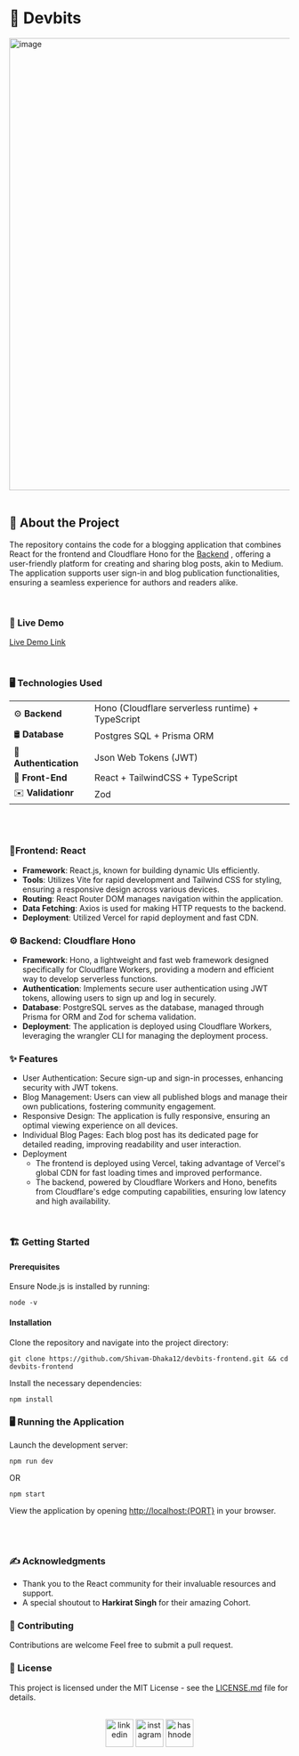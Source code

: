 # 📝 Devbits

<img width="812" alt="image" src="https://github.com/Shivam-Dhaka12/devbits-frontend/assets/77571480/c58596cf-7f07-44a0-9a21-c83ef386a17c">

<br/>
<br/>

## 🌟 About the Project

The repository contains the code for a blogging application that combines React for the frontend and Cloudflare Hono for the [Backend](https://github.com/Shivam-Dhaka12/devbits-backend) , offering a user-friendly platform for creating and sharing blog posts, akin to Medium. The application supports user sign-in and blog publication functionalities, ensuring a seamless experience for authors and readers alike.


<br/>

### 👀 Live Demo

[Live Demo Link](https://devbits-shivamdhaka.vercel.app/)

<br/>

### 🖥️ Technologies Used

|                      |                                                      |                                                       
| ------------------    | ------------------------------------                 |
| ⚙️ **Backend**       | Hono (Cloudflare serverless runtime) + TypeScript    |
| 🛢️ **Database**      | Postgres SQL + Prisma ORM                            |
| 🔑 **Authentication**| Json Web Tokens (JWT)                                |
| 🎨 **Front-End**     | React + TailwindCSS + TypeScript                     |
| ✉️ **Validationr**   | Zod                                                  |
             
<br><br>



### 🎨Frontend: React

- **Framework**:     React.js, known for building dynamic UIs efficiently.
- **Tools**:         Utilizes Vite for rapid development and Tailwind CSS for styling, ensuring a responsive design across various devices.
- **Routing**:       React Router DOM manages navigation within the application.
- **Data Fetching**: Axios is used for making HTTP requests to the backend.
- **Deployment**:    Utilized Vercel for rapid deployment and fast CDN.

### ⚙️ Backend: Cloudflare Hono

- **Framework**: Hono, a lightweight and fast web framework designed specifically for Cloudflare Workers, providing a modern and efficient way to develop serverless functions.
- **Authentication**: Implements secure user authentication using JWT tokens, allowing users to sign up and log in securely.
- **Database**: PostgreSQL serves as the database, managed through Prisma for ORM and Zod for schema validation.
- **Deployment**: The application is deployed using Cloudflare Workers, leveraging the wrangler CLI for managing the deployment process.

### ✨ Features
- User Authentication: Secure sign-up and sign-in processes, enhancing security with JWT tokens.
- Blog Management: Users can view all published blogs and manage their own publications, fostering community engagement.
- Responsive Design: The application is fully responsive, ensuring an optimal viewing experience on all devices.
- Individual Blog Pages: Each blog post has its dedicated page for detailed reading, improving readability and user interaction.
- Deployment
  - The frontend is deployed using Vercel, taking advantage of Vercel's global CDN for fast loading times and improved performance.
  - The backend, powered by Cloudflare Workers and Hono, benefits from Cloudflare's edge computing capabilities, ensuring low latency and high availability.
  
<br/>

### 🏗️ Getting Started

#### Prerequisites

Ensure Node.js is installed by running:

    node -v


#### Installation

Clone the repository and navigate into the project directory:

    git clone https://github.com/Shivam-Dhaka12/devbits-frontend.git && cd devbits-frontend


Install the necessary dependencies:

    npm install


### 🖥️ Running the Application

Launch the development server:

    npm run dev
    
  OR

    npm start

View the application by opening [http://localhost:{PORT}](http://localhost:3000) in your browser.

<br/>
<br/>

### ✍️ Acknowledgments

- Thank you to the React community for their invaluable resources and support.
- A special shoutout to **Harkirat Singh** for their amazing Cohort.

### 🤝 Contributing

Contributions are welcome Feel free to submit a pull request.

### 📄 License

This project is licensed under the MIT License - see the [LICENSE.md](LICENSE.md) file for details.
<br/>
<br/>


<p align="center">
<a href="https://www.linkedin.com/in/shivam-dhaka12/" target="blank"><img align="center" src="https://user-images.githubusercontent.com/88904952/234979284-68c11d7f-1acc-4f0c-ac78-044e1037d7b0.png" alt="linkedin" height="50" width="50" /></a>
<a href="https://www.instagram.com/shivam__dhaka__/" target="blank"><img align="center" src="https://user-images.githubusercontent.com/88904952/234981169-2dd1e58f-4b7e-468c-8213-034ba62156c3.png" alt="instagram" height="50" width="50" /></a>
<a href="https://shivamdhaka.hashnode.dev/" target="blank"><img align="center" src="https://user-images.githubusercontent.com/88904952/234982196-562aea17-5532-4550-8c08-1c7cb994a541.png" alt="hashnode" height="50" width="50" /></a>
</p>



